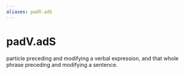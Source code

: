 ```yaml
---
aliases: padV.adS
---
```

# padV.adS

particle preceding and modifying a verbal expression, and that whole phrase preceding and modifying a sentence.